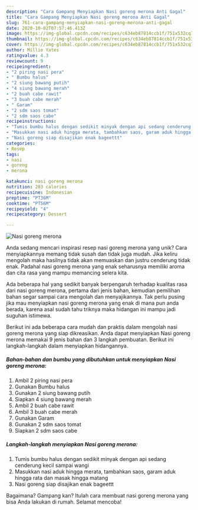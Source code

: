 ```yaml
---
description: "Cara Gampang Menyiapkan Nasi goreng merona Anti Gagal"
title: "Cara Gampang Menyiapkan Nasi goreng merona Anti Gagal"
slug: 761-cara-gampang-menyiapkan-nasi-goreng-merona-anti-gagal
date: 2020-10-02T07:57:46.413Z
image: https://img-global.cpcdn.com/recipes/c634eb87814ccb1f/751x532cq70/nasi-goreng-merona-foto-resep-utama.jpg
thumbnail: https://img-global.cpcdn.com/recipes/c634eb87814ccb1f/751x532cq70/nasi-goreng-merona-foto-resep-utama.jpg
cover: https://img-global.cpcdn.com/recipes/c634eb87814ccb1f/751x532cq70/nasi-goreng-merona-foto-resep-utama.jpg
author: Millie Yates
ratingvalue: 4.3
reviewcount: 9
recipeingredient:
- "2 piring nasi pera"
- " Bumbu halus"
- "2 siung bawang putih"
- "4 siung bawang merah"
- "2 buah cabe rawit"
- "3 buah cabe merah"
- " Garam"
- "2 sdm saos tomat"
- "2 sdm saos cabe"
recipeinstructions:
- "Tumis bumbu halus dengan sedikit minyak dengan api sedang cenderung kecil sampai wangi"
- "Masukkan nasi aduk hingga merata, tambahkan saos, garam aduk hingga rata dan masak hingga matang"
- "Nasi goreng siap disajikan enak bageettt"
categories:
- Resep
tags:
- nasi
- goreng
- merona

katakunci: nasi goreng merona 
nutrition: 203 calories
recipecuisine: Indonesian
preptime: "PT36M"
cooktime: "PT56M"
recipeyield: "4"
recipecategory: Dessert

---
```



![Nasi goreng merona](https://img-global.cpcdn.com/recipes/c634eb87814ccb1f/751x532cq70/nasi-goreng-merona-foto-resep-utama.jpg)

Anda sedang mencari inspirasi resep nasi goreng merona yang unik? Cara menyiapkannya memang tidak susah dan tidak juga mudah. Jika keliru mengolah maka hasilnya tidak akan memuaskan dan justru cenderung tidak enak. Padahal nasi goreng merona yang enak seharusnya memiliki aroma dan cita rasa yang mampu memancing selera kita.



Ada beberapa hal yang sedikit banyak berpengaruh terhadap kualitas rasa dari nasi goreng merona, pertama dari jenis bahan, kemudian pemilihan bahan segar sampai cara mengolah dan menyajikannya. Tak perlu pusing jika mau menyiapkan nasi goreng merona yang enak di mana pun anda berada, karena asal sudah tahu triknya maka hidangan ini mampu jadi suguhan istimewa.


Berikut ini ada beberapa cara mudah dan praktis dalam mengolah nasi goreng merona yang siap dikreasikan. Anda dapat menyiapkan Nasi goreng merona memakai 9 jenis bahan dan 3 langkah pembuatan. Berikut ini langkah-langkah dalam menyiapkan hidangannya.

<!--inarticleads1-->

##### Bahan-bahan dan bumbu yang dibutuhkan untuk menyiapkan Nasi goreng merona:

1. Ambil 2 piring nasi pera
1. Gunakan  Bumbu halus
1. Gunakan 2 siung bawang putih
1. Siapkan 4 siung bawang merah
1. Ambil 2 buah cabe rawit
1. Ambil 3 buah cabe merah
1. Gunakan  Garam
1. Gunakan 2 sdm saos tomat
1. Siapkan 2 sdm saos cabe




<!--inarticleads2-->

##### Langkah-langkah menyiapkan Nasi goreng merona:

1. Tumis bumbu halus dengan sedikit minyak dengan api sedang cenderung kecil sampai wangi
1. Masukkan nasi aduk hingga merata, tambahkan saos, garam aduk hingga rata dan masak hingga matang
1. Nasi goreng siap disajikan enak bageettt




Bagaimana? Gampang kan? Itulah cara membuat nasi goreng merona yang bisa Anda lakukan di rumah. Selamat mencoba!
